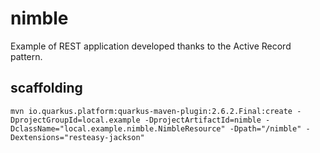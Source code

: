 # nimble

Example of REST application developed thanks to the Active Record pattern.

## scaffolding

```shell
mvn io.quarkus.platform:quarkus-maven-plugin:2.6.2.Final:create -DprojectGroupId=local.example -DprojectArtifactId=nimble -DclassName="local.example.nimble.NimbleResource" -Dpath="/nimble" -Dextensions="resteasy-jackson"
```
